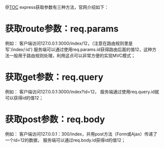 @[TOC](获取参数)
express获取参数有三种方法，官网介绍如下：

# 获取route参数：req.params

例如：
客户端访问127.0.0.1:3000/index/12，（注意在路由规则里是写'/index/:id')
服务端可以通过使用req.params.id获得路由后面的值12，这种方法一般用于路由规则处理，利用这点可以非常方便的实现MVC模式；

# 获取get参数：req.query

例如：
客户端访问127.0.0.1:3000/index?id=12，
服务端通过使用req.query.id就可以获得id的值12；

# 获取post参数：req.body

例如：
客户端访问127.0.0.1：300/index，并用post方法（Form或Ajax）传递了一个id=12的数据，
服务端可以通过req.body.id获得id的值12；